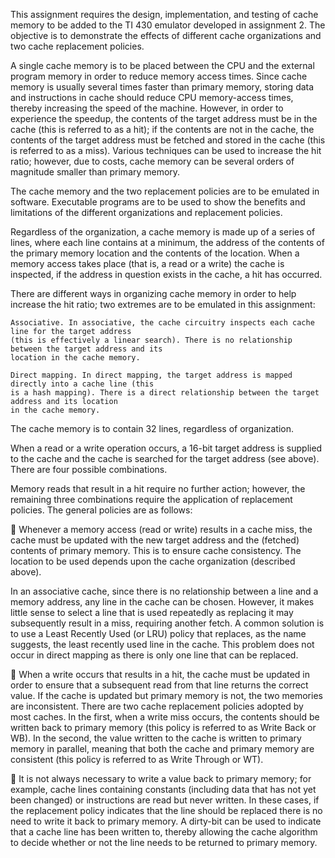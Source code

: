This assignment requires the design, implementation, and testing of cache memory to be added
to the TI 430 emulator developed in assignment 2. The objective is to demonstrate the effects
of different cache organizations and two cache replacement policies.

A single cache memory is to be placed between the CPU and the external program memory in
order to reduce memory access times. Since cache memory is usually several times faster than
primary memory, storing data and instructions in cache should reduce CPU memory-access
times, thereby increasing the speed of the machine. However, in order to experience the speedup,
the contents of the target address must be in the cache (this is referred to as a hit); if the
contents are not in the cache, the contents of the target address must be fetched and stored in
the cache (this is referred to as a miss). Various techniques can be used to increase the hit ratio;
however, due to costs, cache memory can be several orders of magnitude smaller than primary
memory.

The cache memory and the two replacement policies are to be emulated in software. Executable
programs are to be used to show the benefits and limitations of the different organizations and
replacement policies.

Regardless of the organization, a cache memory is made up of a series of lines, where each line
contains at a minimum, the address of the contents of the primary memory location and the
contents of the location. When a memory access takes place (that is, a read or a write) the cache
is inspected, if the address in question exists in the cache, a hit has occurred.

There are different ways in organizing cache memory in order to help increase the hit ratio; two
extremes are to be emulated in this assignment:

	Associative. In associative, the cache circuitry inspects each cache line for the target address
	(this is effectively a linear search). There is no relationship between the target address and its
	location in the cache memory.
	
	Direct mapping. In direct mapping, the target address is mapped directly into a cache line (this
	is a hash mapping). There is a direct relationship between the target address and its location
	in the cache memory.

The cache memory is to contain 32 lines, regardless of organization.

When a read or a write operation occurs, a 16-bit target address is supplied to the cache and the
cache is searched for the target address (see above). There are four possible combinations.

Memory reads that result in a hit require no further action; however, the remaining three
combinations require the application of replacement policies. The general policies are as follows:

 Whenever a memory access (read or write) results in a cache miss, the cache must be updated
with the new target address and the (fetched) contents of primary memory. This is to ensure
cache consistency. The location to be used depends upon the cache organization (described
above).

In an associative cache, since there is no relationship between a line and a memory address,
any line in the cache can be chosen. However, it makes little sense to select a line that is used
repeatedly as replacing it may subsequently result in a miss, requiring another fetch. A
common solution is to use a Least Recently Used (or LRU) policy that replaces, as the name
suggests, the least recently used line in the cache.
This problem does not occur in direct mapping as there is only one line that can be replaced.

 When a write occurs that results in a hit, the cache must be updated in order to ensure that a
subsequent read from that line returns the correct value. If the cache is updated but primary
memory is not, the two memories are inconsistent. There are two cache replacement policies
adopted by most caches. In the first, when a write miss occurs, the contents should be written
back to primary memory (this policy is referred to as Write Back or WB). In the second, the
value written to the cache is written to primary memory in parallel, meaning that both the
cache and primary memory are consistent (this policy is referred to as Write Through or WT).

 It is not always necessary to write a value back to primary memory; for example, cache lines
containing constants (including data that has not yet been changed) or instructions are read
but never written. In these cases, if the replacement policy indicates that the line should be
replaced there is no need to write it back to primary memory. A dirty-bit can be used to
indicate that a cache line has been written to, thereby allowing the cache algorithm to decide
whether or not the line needs to be returned to primary memory.